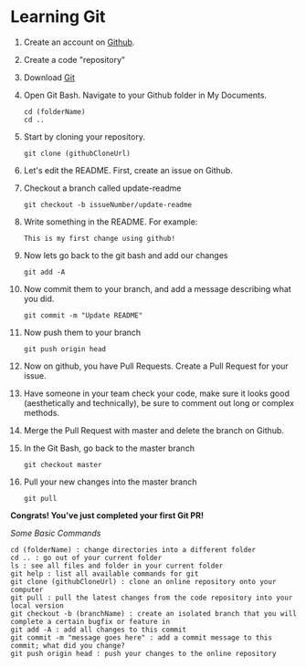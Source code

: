 # Learning Git

1. Create an account on [Github](http://www.github.com).

2. Create a code "repository"

3. Download [Git](http://www.git-scm.com)

4. Open Git Bash.  Navigate to your Github folder in My Documents.

    ```
    cd (folderName)   
    cd ..
    ```

5. Start by cloning your repository.
    
    ```
    git clone (githubCloneUrl)
    ```

6. Let's edit the README. First, create an issue on Github.

7. Checkout a branch called update-readme
    
    ```
    git checkout -b issueNumber/update-readme
    ```

8. Write something in the README. For example:
    
    ```
    This is my first change using github!
    ```

9. Now lets go back to the git bash and add our changes
    
    ```
    git add -A
    ```

10. Now commit them to your branch, and add a message describing what you did.
    
    ```
    git commit -m "Update README"
    ```

11. Now push them to your branch
    
    ```
    git push origin head
    ```

12. Now on github, you have Pull Requests. Create a Pull Request for your issue.

13. Have someone in your team check your code, make sure it looks good (aesthetically and technically), be sure to comment out long or complex methods.

14. Merge the Pull Request with master and delete the branch on Github.

15. In the Git Bash, go back to the master branch
    
    ```
    git checkout master
    ```

16. Pull your new changes into the master branch
    
    ```
    git pull
    ```

**Congrats! You've just completed your first Git PR!**

*Some Basic Commands*

    cd (folderName) : change directories into a different folder
    cd .. : go out of your current folder
    ls : see all files and folder in your current folder
    git help : list all available commands for git
    git clone (githubCloneUrl) : clone an online repository onto your computer
    git pull : pull the latest changes from the code repository into your local version
    git checkout -b (branchName) : create an isolated branch that you will complete a certain bugfix or feature in
    git add -A : add all changes to this commit
    git commit -m "message goes here" : add a commit message to this commit; what did you change?
    git push origin head : push your changes to the online repository
